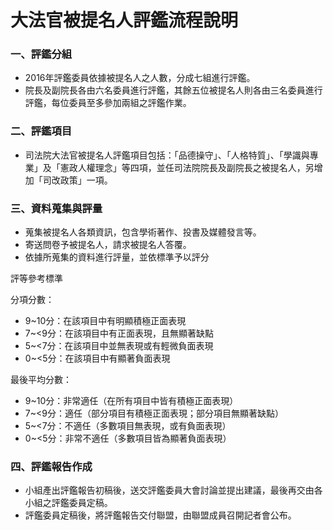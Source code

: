# 大法官被提名人評鑑流程說明

### 一、評鑑分組
* 2016年評鑑委員依據被提名人之人數，分成七組進行評鑑。
* 院長及副院長各由六名委員進行評鑑，其餘五位被提名人則各由三名委員進行評鑑，每位委員至多參加兩組之評鑑作業。

### 二、評鑑項目

* 司法院大法官被提名人評鑑項目包括：「品德操守」、「人格特質」、「學識與專業」及「憲政人權理念」等四項，並任司法院院長及副院長之被提名人，另增加「司改政策」一項。

### 三、資料蒐集與評量

* 蒐集被提名人各類資訊，包含學術著作、投書及媒體發言等。
* 寄送問卷予被提名人，請求被提名人答覆。
* 依據所蒐集的資料進行評量，並依標準予以評分

評等參考標準

分項分數：

* 9~10分：在該項目中有明顯積極正面表現
* 7~<9分：在該項目中有正面表現，且無顯著缺點
* 5~<7分：在該項目中並無表現或有輕微負面表現
* 0~<5分：在該項目中有顯著負面表現

最後平均分數：

* 9~10分：非常適任（在所有項目中皆有積極正面表現）
* 7~<9分：適任（部分項目有積極正面表現；部分項目無顯著缺點）
* 5~<7分：不適任（多數項目無表現，或有負面表現）
* 0~<5分：非常不適任（多數項目皆為顯著負面表現）

### 四、評鑑報告作成

* 小組產出評鑑報告初稿後，送交評鑑委員大會討論並提出建議，最後再交由各小組之評鑑委員定稿。
* 評鑑委員定稿後，將評鑑報告交付聯盟，由聯盟成員召開記者會公布。

